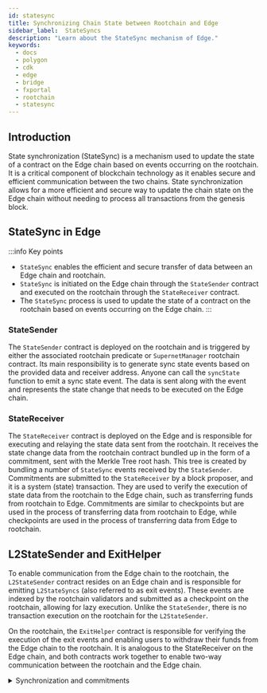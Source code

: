 ```yaml
---
id: statesync
title: Synchronizing Chain State between Rootchain and Edge
sidebar_label:  StateSyncs
description: "Learn about the StateSync mechanism of Edge."
keywords:
  - docs
  - polygon
  - cdk
  - edge
  - bridge
  - fxportal
  - rootchain
  - statesync
---
```


## Introduction

State synchronization (StateSync) is a mechanism used to update the state of a contract on the Edge chain based on events occurring on the rootchain. It is a critical component of blockchain technology as it enables secure and efficient communication between the two chains. State synchronization allows for a more efficient and secure way to update the chain state on the Edge chain without needing to process all transactions from the genesis block.

## StateSync in Edge

:::info Key points

- `StateSync` enables the efficient and secure transfer of data between an Edge chain and rootchain.
- `StateSync` is initiated on the Edge chain through the `StateSender` contract and executed on the rootchain through the `StateReceiver` contract.
- The `StateSync` process is used to update the state of a contract on the rootchain based on events occurring on the Edge chain.
:::

### StateSender

The `StateSender` contract is deployed on the rootchain and is triggered by either the associated rootchain predicate or `SupernetManager` rootchain contract. Its main responsibility is to generate sync state events based on the provided data and receiver address. Anyone can call the `syncState` function to emit a sync state event. The data is sent along with the event and represents the state change that needs to be executed on the Edge chain.

### StateReceiver

The `StateReceiver` contract is deployed on the Edge and is responsible for executing and relaying the state data sent from the rootchain. It receives the state change data from the rootchain contract bundled up in the form of a commitment, sent with the Merkle Tree root hash. This tree is created by bundling a number of `StateSync` events received by the `StateSender`. Commitments are submitted to the `StateReceiver` by a block proposer, and it is a system (state) transaction. They are used to verify the execution of state data from the rootchain to the Edge chain, such as transferring funds from rootchain to Edge. Commitments are similar to checkpoints but are used in the process of transferring data from rootchain to Edge, while checkpoints are used in the process of transferring data from Edge to rootchain.

## L2StateSender and ExitHelper

To enable communication from the Edge chain to the rootchain, the `L2StateSender` contract resides on an Edge chain and is responsible for emitting `L2StateSyncs` (also referred to as exit events). These events are indexed by the rootchain validators and submitted as a checkpoint on the rootchain, allowing for lazy execution. Unlike the `StateSender`, there is no transaction execution on the rootchain for the `L2StateSender`.

On the rootchain, the `ExitHelper` contract is responsible for verifying the execution of the exit events and enabling users to withdraw their funds from the Edge chain to the rootchain. It is analogous to the StateReceiver on the Edge chain, and both contracts work together to enable two-way communication between the rootchain and the Edge chain.

<details>
<summary>Synchronization and commitments</summary>

The `StateSync` process involves two main steps: synchronization and commitments.

In the synchronization step, the `StateSender` contract on the rootchain generates sync state events based on receiver and data. The `syncState` function allows anyone to call this method to emit an event. The data is sent along with the event and represents the state change that needs to be executed on the Edge.

In the commitments step, the `StateReceiver` contract on the Edge chain receives the state change data along with a Merkle proof from the `StateSender` contract and verifies the proof to ensure the data's integrity. If the proof is valid, the state change is executed on the Edge chain.

To ensure the validity of the state change, the `StateSender` contract generates a unique id for each sync state event. This id is used by the `StateReceiver` contract to prevent replay attacks, which could result in the execution of duplicate state changes.

The `StateReceiver` contract also implements a BLS signature scheme to verify the signatures submitted by the validators. The validators' signatures are aggregated, and the contract checks whether the required voting power threshold is met to accept the state change.

</details>
